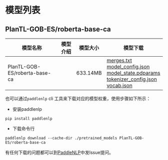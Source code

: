 #  模型列表

## PlanTL-GOB-ES/roberta-base-ca

| 模型名称 | 模型介绍 | 模型大小  | 模型下载 |
| --- | --- | --- | --- |
|PlanTL-GOB-ES/roberta-base-ca|  | 633.14MB | [merges.txt](https://bj.bcebos.com/paddlenlp/models/community/PlanTL-GOB-ES/roberta-base-ca/merges.txt)<br>[model_config.json](https://bj.bcebos.com/paddlenlp/models/community/PlanTL-GOB-ES/roberta-base-ca/model_config.json)<br>[model_state.pdparams](https://bj.bcebos.com/paddlenlp/models/community/PlanTL-GOB-ES/roberta-base-ca/model_state.pdparams)<br>[tokenizer_config.json](https://bj.bcebos.com/paddlenlp/models/community/PlanTL-GOB-ES/roberta-base-ca/tokenizer_config.json)<br>[vocab.json](https://bj.bcebos.com/paddlenlp/models/community/PlanTL-GOB-ES/roberta-base-ca/vocab.json) |

也可以通过`paddlenlp` cli 工具来下载对应的模型权重，使用步骤如下所示：

* 安装paddlenlp

```shell
pip install paddlenlp
```

* 下载命令行

```shell
paddlenlp download --cache-dir ./pretrained_models PlanTL-GOB-ES/roberta-base-ca
```

有任何下载的问题都可以到[PaddleNLP](https://github.com/PaddlePaddle/PaddleNLP)中发Issue提问。